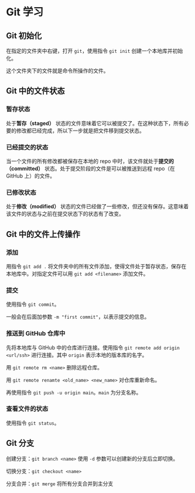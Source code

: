 # Git 学习

## Git 初始化

在指定的文件夹中右键，打开 `git`，使用指令 `git init` 创建一个本地库并初始化。

这个文件夹下的文件就是命令所操作的文件。

## Git 中的文件状态

### 暂存状态

处于**暂存（staged）** 状态的文件意味着它可以被提交了。在这种状态下，所有必要的修改都已经完成，所以下一步就是把文件移到提交状态。

### 已经提交的状态

当一个文件的所有修改都被保存在本地的 repo 中时，该文件就处于**提交的（committed）** 状态。处于提交阶段的文件是可以被推送到远程 repo（在 GitHub 上）的文件。

### 已修改状态

处于**修改（modified）** 状态的文件已经做了一些修改，但还没有保存。这意味着该文件的状态与之前在提交状态下的状态有了改变。

## Git 中的文件上传操作

### 添加

用指令 `git add .` 将文件夹中的所有文件添加，使得文件处于暂存状态，保存在本地库中。对指定文件可以用 `git add <filename>` 添加文件。

### 提交

使用指令 `git commit`。

一般会在后面加参数 `-m "first commit"`，以表示提交的信息。

### 推送到 GitHub 仓库中

先将本地库与 GitHub 中的仓库进行连接。使用指令 `git remote add origin <url/ssh>` 进行连接。其中 `origin` 表示本地的版本库的名字。

用 `git remote rm <name>` 删除远程仓库。

用 `git remote renamte <old_name> <new_name>` 对仓库重新命名。

再使用指令 `git push -u origin main`。`main` 为分支名称。

### 查看文件的状态

使用指令 `git status`。

## Git 分支

创建分支：`git branch <name>` 使用 `-d` 参数可以创建新的分支后立即切换。

切换分支：`git checkout <name>`

分支合并：`git merge` 将所有分支合并到主分支
